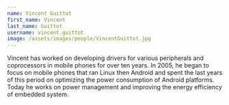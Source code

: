 ```yaml
---
name: Vincent Guittot
first_name: Vincent
last_name: Guittot
username: vincent.guittot
image: /assets/images/people/VincentGuittot.jpg
---
```

Vincent has worked on developing drivers for various peripherals and coprocessors in mobile phones for over ten years. In 2005, he began to focus on mobile phones that ran Linux then Android and spent the last years of this period on optimizing the power consumption of Android platforms. Today he works on power management and   improving the energy efficiency of embedded system.